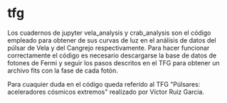 # tfg

Los cuadernos de jupyter vela_analysis y crab_analysis son el código empleado para obtener de sus curvas de luz en el análisis de datos del púlsar de Vela y del Cangrejo respectivamente.
Para hacer funcionar correctamente el código es necesario descargarse la base de datos de fotones de Fermi y seguir los pasos descritos en el TFG para obtener un archivo fits con la fase de cada fotón.

Para cuaquier duda en el código queda referido al TFG "Púlsares: aceleradores cósmicos extremos" realizado por Víctor Ruiz Garcia.
